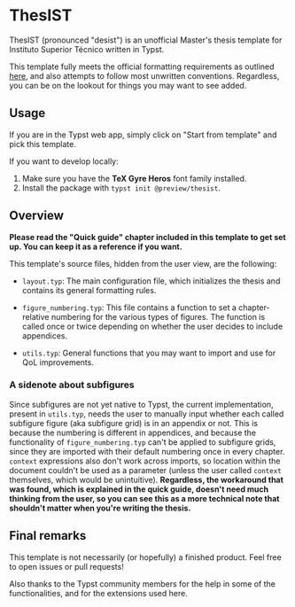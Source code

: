 # ThesIST

ThesIST (pronounced "desist") is an unofficial Master's thesis template for Instituto Superior Técnico written in Typst.

This template fully meets the official formatting requirements as outlined [here](https://tecnico.ulisboa.pt/files/2021/09/guia-disserta-o-mestrado.pdf), and also attempts to follow most unwritten conventions. Regardless, you can be on the lookout for things you may want to see added.

## Usage

If you are in the Typst web app, simply click on "Start from template" and pick this template.

If you want to develop locally:

1. Make sure you have the **TeX Gyre Heros** font family installed.
2. Install the package with `typst init @preview/thesist`.

## Overview

**Please read the "Quick guide" chapter included in this template to get set up. You can keep it as a reference if you want.**

This template's source files, hidden from the user view, are the following:

- `layout.typ`: The main configuration file, which initializes the thesis and contains its general formatting rules.

- `figure_numbering.typ`: This file contains a function to set a chapter-relative numbering for the various types of figures. The function is called once or twice depending on whether the user decides to include appendices.

- `utils.typ`: General functions that you may want to import and use for QoL improvements.

### A sidenote about subfigures
Since subfigures are not yet native to Typst, the current implementation, present in `utils.typ`, needs the user to manually input whether each called subfigure figure (aka subfigure grid) is in an appendix or not. This is because the numbering is different in appendices, and because the functionality of `figure_numbering.typ` can't be applied to subfigure grids, since they are imported with their default numbering once in every chapter. `context` expressions also don't work across imports, so location within the document couldn't be used as a parameter (unless the user called `context` themselves, which would be unintuitive). **Regardless, the workaround that was found, which is explained in the quick guide, doesn't need much thinking from the user, so you can see this as a more technical note that shouldn't matter when you're writing the thesis.**

## Final remarks

This template is not necessarily (or hopefully) a finished product. Feel free to open issues or pull requests!

Also thanks to the Typst community members for the help in some of the functionalities, and for the extensions used here.
